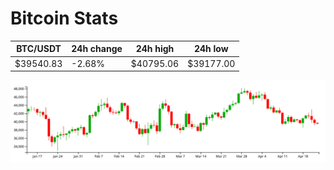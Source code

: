 # Bitcoin Stats

BTC/USDT|24h change|24h high|24h low|
|---|---|---|---|
|$39540.83|-2.68%|$40795.06|$39177.00|

<img src="./chart.svg">
